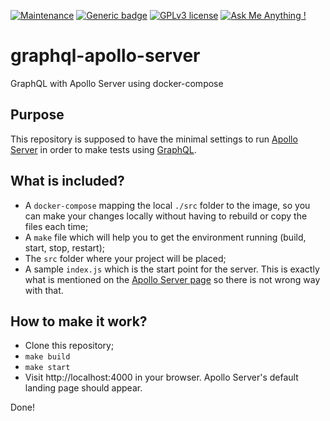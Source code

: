 [![Maintenance](https://img.shields.io/badge/Maintained%3F-no-red.svg)](#)
[![Generic badge](https://img.shields.io/badge/Status-Beta-orange.svg)](#)
[![GPLv3 license](https://img.shields.io/badge/License-GPLv3-blue.svg)](https://www.gnu.org/licenses/gpl-3.0.en.html)
[![Ask Me Anything !](https://img.shields.io/badge/Ask%20me-anything-1abc9c.svg)](https://github.com/marcelkohl)

# graphql-apollo-server
GraphQL with Apollo Server using docker-compose

## Purpose
This repository is supposed to have the minimal settings to run [Apollo Server](https://www.apollographql.com/) in order to make tests using [GraphQL](https://graphql.org/).

## What is included?
- A `docker-compose` mapping the local `./src` folder to the image, so you can make your changes locally without having to rebuild or copy the files each time;
- A `make` file which will help you to get the environment running (build, start, stop, restart);
- The `src` folder where your project will be  placed;
- A sample `index.js` which is the start point for the server. This is exactly what is mentioned on the [Apollo Server page](https://www.apollographql.com/docs/apollo-server/getting-started/) so there is not wrong way with that.

## How to make it work?
- Clone this repository;
- `make build`
- `make start`
- Visit http://localhost:4000 in your browser. Apollo Server's default landing page should appear.

Done!
